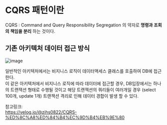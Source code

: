 # CQRS 패턴이란

CQRS : Command and Query Responsibility Segregation 의 약자로 **명령과 조회의 책임을 분리** 하는 것이다. 


## 기존 아키텍처 데이터 접근 방식 

![image](https://user-images.githubusercontent.com/45115557/204089552-d27e7a40-b9b2-4b33-845a-d5acaf8cec55.png)

일반적인 아키텍처에서는 비지니스 로직이 데이터액세스 클래스를 호출하여 DB에 접근한다.    
이 같은 아키텍처에서 비지니스 로직에 따라 데이터에 접근할 경우, DB입장에서는 하나의 트랜잭션 형태로 수행될 것이고 
해당 트랜젝션의 쿼리들이 여러개일 경우 (select 100개, update 1개) 트랜잭션 격리로 인해 데이터 경합이 발생 할 수 있다. 







참고링크:    
https://velog.io/@zihs0822/CQRS-%ED%8C%A8%ED%84%B4%EC%9D%B4%EB%9E%80   
